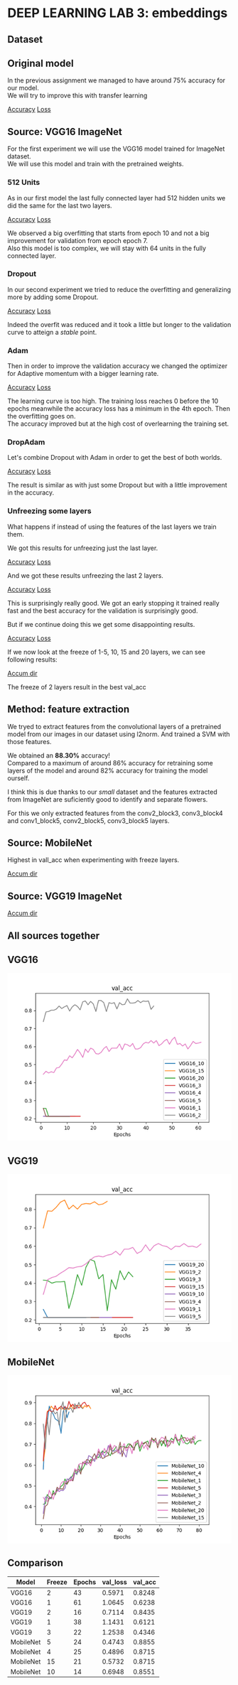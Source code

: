 #  DEEP LEARNING LAB 3: embeddings

## Dataset

## Original model

In the previous assignment we managed to have around 75% accuracy for our model.  
We will try to improve this with transfer learning  

[Accuracy](../DL1/plots/nodrop_cnn_acc.pdf)
[Loss](../DL1/plots/nodrop_cnn_loss.pdf)



## Source: VGG16 ImageNet 
For the first experiment we will use the VGG16 model trained for ImageNet dataset.  
We will use this model and train with the pretrained weights.

### 512 Units

As in our first model the last fully connected layer had 512 hidden units we did the same for the last two layers.

[Accuracy](experiments/512units/fine_tuning_accuracy.pdf)
[Loss](experiments/512units/fine_tuning_loss.pdf)

We observed a big overfitting that starts from epoch 10 and not a big improvement for validation from epoch epoch 7.  
Also this model is too complex, we will stay with 64 units in the fully connected layer.

### Dropout

In our second experiment we tried to reduce the overfitting and generalizing more by adding some Dropout.  

[Accuracy](experiments/Dropout/fine_tuning_accuracy.pdf)
[Loss](experiments/Dropout/fine_tuning_loss.pdf)

Indeed the overfit was reduced and it took a little but longer to the validation curve to atteign a _stable_ point.

### Adam

Then in order to improve the validation accuracy we changed the optimizer for Adaptive momentum with a bigger learning rate.  

[Accuracy](experiments/Adam/fine_tuning_accuracy.pdf)
[Loss](experiments/Adam/fine_tuning_loss.pdf)

The learning curve is too high. The training loss reaches 0 before the 10 epochs meanwhile the accuracy loss has a minimum in the 4th epoch.
Then the overfitting goes on.  
The accuracy improved but at the high cost of overlearning the training set.

### DropAdam
Let's combine Dropout with Adam in order to get the best of both worlds.  

[Accuracy](experiments/DropAdam/fine_tuning_accuracy.pdf)
[Loss](experiments/DropAdam/fine_tuning_loss.pdf)

The result is similar as with just some Dropout but with a little improvement in the accuracy.

### Unfreezing some layers

What happens if instead of using the features of the last layers we train them.  

We got this results for unfreezing just the last layer.  

[Accuracy](experiments/image1unfreeze/fine_tuning_accuracy.pdf)
[Loss](experiments/image1unfreeze/fine_tuning_loss.pdf)

And we got these results unfreezing the last 2 layers.

[Accuracy](experiments/image2unfreeze/fine_tuning_accuracy.pdf)
[Loss](experiments/image2unfreeze/fine_tuning_loss.pdf)

This is surprisingly really good. We got an early stopping it trained really fast and the best accuracy for the validation is surprisingly good.  

But if we continue doing this we get some disappointing results.

[Accuracy](experiments/image1unfreeze/3unfreeze_accuracy.pdf)
[Loss](experiments/image1unfreeze/3unfreeze_loss.pdf)

If we now look at the freeze of 1-5, 10, 15 and 20 layers, we can see following results:

[Accum dir](experiments/VGG16/accum/)

The freeze of 2 layers result in the best val_acc



## Method: feature extraction

We tryed to extract features from the convolutional layers of a pretrained model from our images in our dataset using l2norm.
And trained a SVM with those features.

We obtained an **88.30%** accuracy!  
Compared to a maximum of around 86% accuracy for retraining some layers of the model and around 82% accuracy for training the model ourself.  

I think this is due thanks to our _small_ dataset and the features extracted from ImageNet are suficiently good to identify and separate flowers.  

For this we only extracted features from the conv2\_block3, conv3\_block4 and conv1\_block5, conv2\_block5, conv3\_block5 layers.



## Source: MobileNet

Highest in vall_acc when experimenting with freeze layers.

[Accum dir](experiments/MobileNet/accum/)



## Source: VGG19 ImageNet

[Accum dir](experiments/VGG19/accum/)



## All sources together

## VGG16



![val_acc](experiments/VGG16/accum/val_acc.png)







## VGG19



![val_acc](experiments/VGG19/accum/val_acc.png)





## MobileNet

![val_acc](experiments/MobileNet/accum/val_acc.png)



## Comparison

| Model     | Freeze | Epochs | val_loss | val_acc |
| --------- | ------ | ------ | -------- | ------- |
| VGG16     | 2      | 43     | 0.5971   | 0.8248  |
| VGG16     | 1      | 61     | 1.0645   | 0.6238  |
| VGG19     | 2      | 16     | 0.7114   | 0.8435  |
| VGG19     | 1      | 38     | 1.1431   | 0.6121  |
| VGG19     | 3      | 22     | 1.2538   | 0.4346  |
| MobileNet | 5      | 24     | 0.4743   | 0.8855  |
| MobileNet | 4      | 25     | 0.4896   | 0.8715  |
| MobileNet | 15     | 21     | 0.5732   | 0.8715  |
| MobileNet | 10     | 14     | 0.6948   | 0.8551  |
